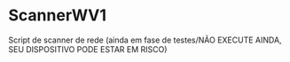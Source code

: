 # ScannerWV1
Script de scanner de rede (ainda em fase de testes/NÃO EXECUTE AINDA, SEU DISPOSITIVO PODE ESTAR EM RISCO)
